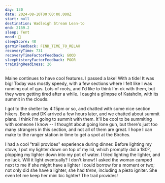 ```yaml
---
day: 130
date: 2024-08-10T00:00:00.000Z
start: null
destination: Wadleigh Stream Lean-to
end: 2159.2
sleep: Tent
mood: 🙂
sleepScore: 48
garminFeedback: FIND_TIME_TO_RELAX
recoveryTime: 731
recoveryTimeFactorFeedback: GOOD
sleepHistoryFactorFeedback: POOR
trainingReadiness: 26
---
```

Maine continues to have cool features. I passed a lake! With a tide! It was big! Today was mostly speedy, with a few sections where I felt like I was running out of gas. Lots of roots, and I'd like to think I'm ok with them, but they were getting tired after a while. I caught a glimpse of Katahdin, with its summit in the clouds.

I got to the shelter by 4:15pm or so, and chatted with some nice section hikers. Bonk and DK arrived a few hours later, and we chatted about summit plans. I think I'm going to summit with them. It'll be cool to be summiting with someone I know -- I thought about going lone gun, but there's just too many strangers in this section, and not all of them are great. I hope I can make to the ranger station in time to get a spot at the Birches.

I had a cool "trail provides" experience during dinner. Before lighting my stove, I put my lighter down on top of my lid, which promptly did a 180º, plopping my lighter down into my pot of water. I tried lighting the lighter, and no luck. Will it light eventually? I don't know! I asked the woman camped next to me if she might have a lighter I could borrow for a moment or two; not only did she have a lighter, she had *three*, including a piezo igniter. She even let me keep her mini bic lighter! The trail provides!

